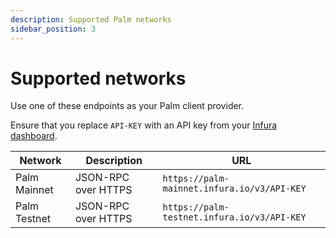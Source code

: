 ```yaml
---
description: Supported Palm networks
sidebar_position: 3
---
```


# Supported networks

Use one of these endpoints as your Palm client provider.

Ensure that you replace `API-KEY` with an API key from your [Infura dashboard](https://infura.io/dashboard).

| Network      | Description         | URL                                         |
| ------------ | ------------------- | ------------------------------------------- |
| Palm Mainnet | JSON-RPC over HTTPS | `https://palm-mainnet.infura.io/v3/API-KEY` |
| Palm Testnet | JSON-RPC over HTTPS | `https://palm-testnet.infura.io/v3/API-KEY` |

